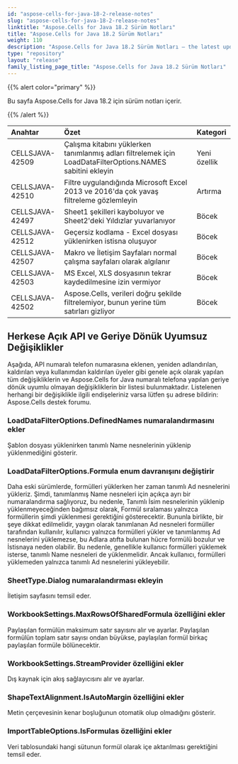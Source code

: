 ```yaml
---
id: "aspose-cells-for-java-18-2-release-notes"
slug: "aspose-cells-for-java-18-2-release-notes"
linktitle: "Aspose.Cells for Java 18.2 Sürüm Notları"
title: "Aspose.Cells for Java 18.2 Sürüm Notları"
weight: 110
description: "Aspose.Cells for Java 18.2 Sürüm Notları – the latest updates and fixes."
type: "repository"
layout: "release"
family_listing_page_title: "Aspose.Cells for Java 18.2 Sürüm Notları"
---
```

{{% alert color="primary" %}} 

Bu sayfa Aspose.Cells for Java 18.2 için sürüm notları içerir.

{{% /alert %}} 

|**Anahtar**|**Özet**|**Kategori**|
|:- |:- |:- |
|CELLSJAVA-42509|Çalışma kitabını yüklerken tanımlanmış adları filtrelemek için LoadDataFilterOptions.NAMES sabitini ekleyin|Yeni özellik|
|CELLSJAVA-42510|Filtre uygulandığında Microsoft Excel 2013 ve 2016'da çok yavaş filtreleme gözlemleyin|Artırma|
|CELLSJAVA-42497|Sheet1 şekilleri kayboluyor ve Sheet2'deki Yıldızlar yuvarlanıyor|Böcek|
|CELLSJAVA-42512|Geçersiz kodlama - Excel dosyası yüklenirken istisna oluşuyor|Böcek|
|CELLSJAVA-42507|Makro ve İletişim Sayfaları normal çalışma sayfaları olarak algılanır|Böcek|
|CELLSJAVA-42503|MS Excel, XLS dosyasının tekrar kaydedilmesine izin vermiyor|Böcek|
|CELLSJAVA-42502|Aspose.Cells, verileri doğru şekilde filtrelemiyor, bunun yerine tüm satırları gizliyor|Böcek|
## **Herkese Açık API ve Geriye Dönük Uyumsuz Değişiklikler**
Aşağıda, API numaralı telefon numarasına eklenen, yeniden adlandırılan, kaldırılan veya kullanımdan kaldırılan üyeler gibi genele açık olarak yapılan tüm değişikliklerin ve Aspose.Cells for Java numaralı telefona yapılan geriye dönük uyumlu olmayan değişikliklerin bir listesi bulunmaktadır. Listelenen herhangi bir değişiklikle ilgili endişeleriniz varsa lütfen şu adrese bildirin: Aspose.Cells destek forumu.
### **LoadDataFilterOptions.DefinedNames numaralandırmasını ekler**
Şablon dosyası yüklenirken tanımlı Name nesnelerinin yüklenip yüklenmediğini gösterir.
### **LoadDataFilterOptions.Formula enum davranışını değiştirir**
Daha eski sürümlerde, formülleri yüklerken her zaman tanımlı Ad nesnelerini yükleriz. Şimdi, tanımlanmış Name nesneleri için açıkça ayrı bir numaralandırma sağlıyoruz, bu nedenle, Tanımlı İsim nesnelerinin yüklenip yüklenmeyeceğinden bağımsız olarak, Formül sıralaması yalnızca formüllerin şimdi yüklenmesi gerektiğini gösterecektir. Bununla birlikte, bir şeye dikkat edilmelidir, yaygın olarak tanımlanan Ad nesneleri formüller tarafından kullanılır, kullanıcı yalnızca formülleri yükler ve tanımlanmış Ad nesnelerini yüklemezse, bu Adlara atıfta bulunan hücre formülü bozulur ve İstisnaya neden olabilir. Bu nedenle, genellikle kullanıcı formülleri yüklemek isterse, tanımlı Name nesneleri de yüklenmelidir. Ancak kullanıcı, formülleri yüklemeden yalnızca tanımlı Ad nesnelerini yükleyebilir.
### **SheetType.Dialog numaralandırması ekleyin**
İletişim sayfasını temsil eder.
### **WorkbookSettings.MaxRowsOfSharedFormula özelliğini ekler**
Paylaşılan formülün maksimum satır sayısını alır ve ayarlar. Paylaşılan formülün toplam satır sayısı ondan büyükse, paylaşılan formül birkaç paylaşılan formüle bölünecektir.
### **WorkbookSettings.StreamProvider özelliğini ekler**
Dış kaynak için akış sağlayıcısını alır ve ayarlar.
### **ShapeTextAlignment.IsAutoMargin özelliğini ekler**
Metin çerçevesinin kenar boşluğunun otomatik olup olmadığını gösterir.
### **ImportTableOptions.IsFormulas özelliğini ekler**
Veri tablosundaki hangi sütunun formül olarak içe aktarılması gerektiğini temsil eder.
